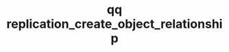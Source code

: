 ---
category: replication
command: replication_create_object_relationship
optional_options:
- alternate: []
  help: File ID of the qumulo directory
  name: --local-directory-id
  required: false
- alternate: []
  help: Path of the qumulo directory
  name: --local-directory-path
  required: false
- alternate: []
  help: Whether data is to be copied to, or from, the object store.
  name: --direction
  required: true
- alternate: []
  help: "S3-compatible server address. If omitted, Amazon S3 address\n           \
    \     s3.<region>.amazonaws.com will be used."
  name: --object-store-address
  required: false
- alternate: []
  help: "Folder to use in the object store bucket. A slash separator is\n        \
    \        automatically used to specify a folder. For example, a folder \"example\"\
    \n                and a file path (relative to the directory_path) \"dir/file\"\
    \ results in\n                key \"example/dir/file\". Use empty value \"\" or\
    \ \"/\" to replicate with\n                the root of the bucket."
  name: --object-folder
  required: true
- alternate: []
  help: "HTTPS port to use when communicating with the object store\n            \
    \    (default: 443)"
  name: --use-port
  required: false
- alternate: []
  help: "Path to a file containing the public certificate of the certificate\n   \
    \             authority to trust for connections to the object store, in PEM format.\n\
    \                If not specified, the built-in trusted public CAs are used."
  name: --ca-certificate
  required: false
- alternate: []
  help: Bucket in the object store to use for this relationship
  name: --bucket
  required: true
- alternate: []
  help: "Addressing style for requests to the bucket. Set to\n                BUCKET_STYLE_PATH\
    \ for path-style addressing or\n                BUCKET_STYLE_VIRTUAL_HOSTED for\
    \ virtual hosted-style (the default).\n                For Amazon S3, virtual\
    \ hosted-style is recommended as path-style will be\n                deprecated.\
    \ Bucket names containing dots (\".\") or characters that are\n              \
    \  not valid in domain names may require path-style.\n                The object-store-address\
    \ should not include the bucket name, regardless\n                of addressing\
    \ style."
  name: --bucket-addressing-style
  required: false
- alternate: []
  help: Region the bucket is located in, e.g., us-west-2
  name: --region
  required: true
- alternate: []
  help: Access key ID to use when communicating with the object store
  name: --access-key-id
  required: true
- alternate: []
  help: Secret access key to use when communicating with the object store
  name: --secret-access-key
  required: false
permalink: /qq-cli-command-guide/replication/replication_create_object_relationship.html
positional_options: []
sidebar: qq_cli_command_reference_sidebar
summary: This section explains how to use the <code>qq replication_create_object_relationship</code>
  command.
synopsis: "\n    Create an object replication relationship that initiates a copy of\
  \ file data to or\n    from S3.\n    "
title: qq replication_create_object_relationship
usage: "qq replication_create_object_relationship [-h] (--local-directory-id LOCAL_DIRECTORY_ID\
  \ | --local-directory-path LOCAL_DIRECTORY_PATH)\n    --direction {COPY_TO_OBJECT,COPY_FROM_OBJECT}\
  \ [--object-store-address OBJECT_STORE_ADDRESS]\n    --object-folder OBJECT_FOLDER\
  \ [--use-port USE_PORT] [--ca-certificate CA_CERTIFICATE] --bucket BUCKET\n    [--bucket-addressing-style\
  \ {BUCKET_STYLE_PATH,BUCKET_STYLE_VIRTUAL_HOSTED}] --region REGION\n    --access-key-id\
  \ ACCESS_KEY_ID [--secret-access-key SECRET_ACCESS_KEY]"
zendesk_source: qq CLI Command Guide

---